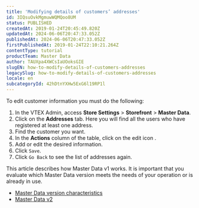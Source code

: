 ```yaml
---
title: 'Modifying details of customers’ addresses'
id: 3IQsuOvkMgmuwWQMQoo8UM
status: PUBLISHED
createdAt: 2019-01-24T20:45:49.820Z
updatedAt: 2024-06-06T20:47:33.052Z
publishedAt: 2024-06-06T20:47:33.052Z
firstPublishedAt: 2019-01-24T22:10:21.264Z
contentType: tutorial
productTeam: Master Data
author: TAUXpa4XWCsIaUOoksGIE
slugEN: how-to-modify-details-of-customers-addresses
legacySlug: how-to-modify-details-of-customers-addresses
locale: en
subcategoryId: 42hDtnYXHw5ExG6l19RP1l
---
```


To edit customer information you must do the following:

1. In the VTEX Admin, access **Store Settings** > **Storefront** > **Master Data**.
2. Click on the **Addresses** tab. Here you will find all the users who have registered at least one address.
3. Find the customer you want.
4. In the **Actions** column of the table, click on the edit icon <i class="fas fa-edit"></i>.
5. Add or edit the desired information.
6. Click `Save`.
7. Click `Go Back` to see the list of addresses again.

<div class="alert alert-warning">
This article describes how Master Data v1 works. It is important that you evaluate which Master Data version meets the needs of your operation or is already in use.
 <ul>
<li>
<a href="https://help.vtex.com/tutorial/master-data--4otjBnR27u4WUIciQsmkAw#versions-available">
Master Data version characteristics
 </a>
</li>
<li>
<a href="https://developers.vtex.com/vtex-rest-api/docs/getting-started-1">
Master Data v2
</a>
</li>
</ul>
</div>


